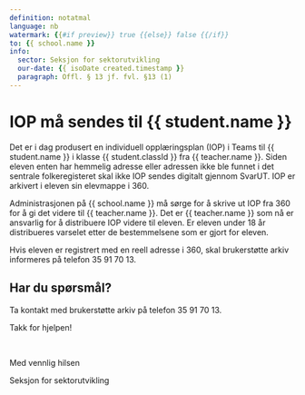 ```yaml
---
definition: notatmal
language: nb
watermark: {{#if preview}} true {{else}} false {{/if}}
to: {{ school.name }}
info:
  sector: Seksjon for sektorutvikling
  our-date: {{ isoDate created.timestamp }}
  paragraph: Offl. § 13 jf. fvl. §13 (1)
---
```


# IOP må sendes til {{ student.name }}

Det er i dag produsert en individuell opplæringsplan (IOP) i Teams til {{ student.name }} i klasse {{ student.classId }} fra {{ teacher.name }}.
Siden eleven enten har hemmelig adresse eller adressen ikke ble funnet i det sentrale folkeregisteret skal ikke IOP sendes digitalt gjennom SvarUT. IOP er arkivert i eleven sin elevmappe i 360.

Administrasjonen på {{ school.name }} må sørge for å skrive ut IOP fra 360 for å gi det videre til {{ teacher.name }}. Det er {{ teacher.name }} som nå er ansvarlig for å distribuere IOP videre til eleven. Er eleven under 18 år distribueres varselet etter de bestemmelsene som er gjort for eleven.

Hvis eleven er registrert med en reell adresse i 360, skal brukerstøtte arkiv informeres på telefon 35 91 70 13.

## Har du spørsmål?

Ta kontakt med brukerstøtte arkiv på telefon 35 91 70 13.

Takk for hjelpen!

<br/>

Med vennlig hilsen

Seksjon for sektorutvikling